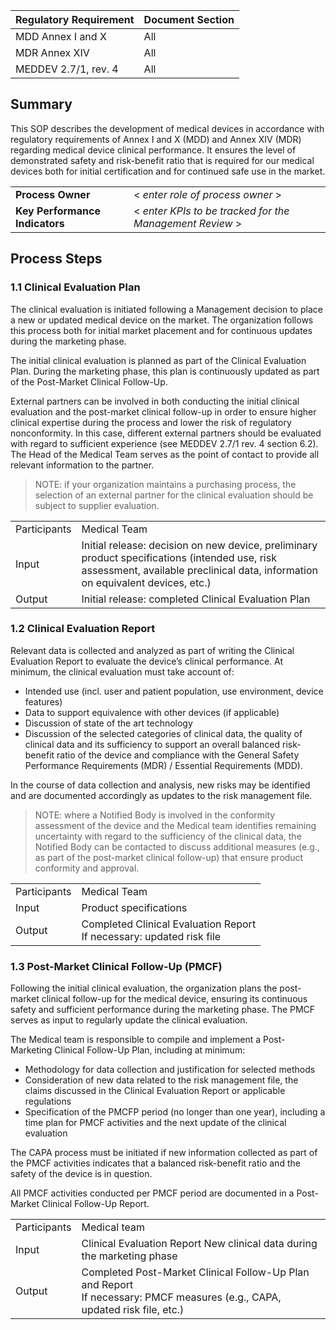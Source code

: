| Regulatory Requirement | Document Section |
|------------------------|------------------|
| MDD Annex I and X      | All              |
| MDR Annex XIV          | All              |
| MEDDEV 2.7/1, rev. 4   | All              |

## Summary

This SOP describes the development of medical devices in accordance with regulatory requirements of Annex I
and X (MDD) and Annex XIV (MDR) regarding medical device clinical performance. It ensures the level of
demonstrated safety and risk-benefit ratio that is required for our medical devices both for initial
certification and for continued safe use in the market.

|  |  |
|---------------------------------|------------------------------------------------------|
| **Process Owner**                 | < *enter role of process owner* >                        |
| **Key Performance Indicators**    | < *enter KPIs to be tracked for the Management Review* > |

## Process Steps

### 1.1 Clinical Evaluation Plan

The clinical evaluation is initiated following a Management decision to place a new or updated medical device
on the market. The organization follows this process both for initial market placement and for continuous
updates during the marketing phase.

The initial clinical evaluation is planned as part of the Clinical Evaluation Plan. During the marketing
phase, this plan is continuously updated as part of the Post-Market Clinical Follow-Up.

External partners can be involved in both conducting the initial clinical evaluation and the post-market
clinical follow-up in order to ensure higher clinical expertise during the process and lower the risk of
regulatory nonconformity. In this case, different external partners should be evaluated with regard to
sufficient experience (see MEDDEV 2.7/1 rev. 4 section 6.2). The Head of the Medical Team serves as the point
of contact to provide all relevant information to the partner.

> NOTE: if your organization maintains a purchasing process, the selection of an external partner for the
> clinical evaluation should be subject to supplier evaluation.

|              |                                                                                                                                                                                  |
|--------------|----------------------------------------------------------------------------------------------------------------------------------------------------------------------------------|
| Participants | Medical Team                                                                                                                                                                     |
| Input        | Initial release: decision on new device, preliminary product specifications (intended use, risk assessment, available preclinical data, information on equivalent devices, etc.) |
| Output       | Initial release: completed Clinical Evaluation Plan                                                                                                                              |


### 1.2 Clinical Evaluation Report

Relevant data is collected and analyzed as part of writing the Clinical Evaluation Report to evaluate the
device’s clinical performance.  At minimum, the clinical evaluation must take account of:

* Intended use (incl. user and patient population, use environment, device features)
* Data to support equivalence with other devices (if applicable)
* Discussion of state of the art technology
* Discussion of the selected categories of clinical data, the quality of clinical data and its sufficiency to
  support an overall balanced risk-benefit ratio of the device and compliance with the General Safety
  Performance Requirements (MDR) / Essential Requirements (MDD).

In the course of data collection and analysis, new risks may be identified and are documented accordingly as
updates to the risk management file.

> NOTE: where a Notified Body is involved in the conformity assessment of the device and the Medical team
> identifies remaining uncertainty with regard to the sufficiency of the clinical data, the Notified Body can
> be contacted to discuss additional measures (e.g., as part of the post-market clinical follow-up) that ensure
> product conformity and approval.

|              |                                                                         |
|--------------|-------------------------------------------------------------------------|
| Participants | Medical Team                                                            |
| Input        | Product specifications                                                  |
| Output       | Completed Clinical Evaluation Report<br>If necessary: updated risk file |

### 1.3 Post-Market Clinical Follow-Up (PMCF)

Following the initial clinical evaluation, the organization plans the post-market clinical follow-up for the
medical device, ensuring its continuous safety and sufficient performance during the marketing phase. The PMCF
serves as input to regularly update the clinical evaluation.

The Medical team is responsible to compile and implement a Post-Marketing Clinical Follow-Up Plan, including
at minimum:

* Methodology for data collection and justification for selected methods
* Consideration of new data related to the risk management file, the claims discussed in the Clinical
  Evaluation Report or applicable regulations
* Specification of the PMCFP period (no longer than one year), including a time plan for PMCF activities and
  the next update of the clinical evaluation

The CAPA process must be initiated if new information collected as part of the PMCF activities indicates that
a balanced risk-benefit ratio and the safety of the device is in question.

All PMCF activities conducted per PMCF period are documented in a Post-Market Clinical Follow-Up Report.

|              |                                                                                                                              |
|--------------|------------------------------------------------------------------------------------------------------------------------------|
| Participants | Medical team                                                                                                                 |
| Input        | Clinical Evaluation Report New clinical data during the marketing phase                                                          |
| Output       | Completed Post-Market Clinical Follow-Up Plan and Report<br>If necessary: PMCF measures (e.g., CAPA, updated risk file, etc.) |
